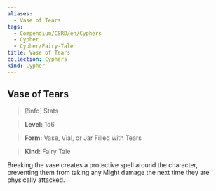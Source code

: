 ```yaml
---
aliases:
  - Vase of Tears
tags:
  - Compendium/CSRD/en/Cyphers
  - Cypher
  - Cypher/Fairy-Tale
title: Vase of Tears
collection: Cyphers
kind: Cypher
---
```

## Vase of Tears    
>[!info] Stats    
> **Level:** 1d6    
> **Form:** Vase, Vial, or Jar Filled with Tears    
> **Kind:** Fairy Tale  
    
Breaking the vase creates a protective spell around the character, preventing them from taking any Might damage the next time they are physically attacked.